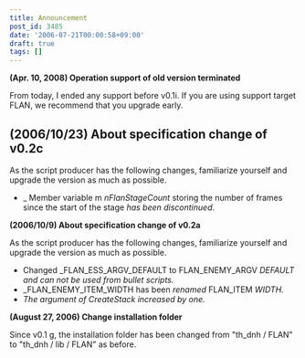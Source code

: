 ```yaml
---
title: Announcement
post_id: 3485
date: '2006-07-21T00:00:58+09:00'
draft: true
tags: []
---
```


**(Apr. 10, 2008) Operation support of old version terminated**

From today, I ended any support before v0.1i. If you are using support target FLAN, we recommend that you upgrade early.

## (2006/10/23) About specification change of v0.2c

As the script producer has the following changes, familiarize yourself and upgrade the version as much as possible.

*   _ Member variable m _nFlanStageCount_ storing the number of frames since the start of the stage _has been discontinued._

**(2006/10/9) About specification change of v0.2a**

As the script producer has the following changes, familiarize yourself and upgrade the version as much as possible.

*   Changed \_FLAN\_ESS\_ARGV\_DEFAULT to FLAN\_ENEMY\_ARGV _DEFAULT and can not be used from bullet scripts._
*   \_FLAN\_ENEMY\_ITEM\_WIDTH has been _renamed_ FLAN_ITEM _WIDTH._
*   _The argument of CreateStack increased by one._

**(August 27, 2006) Change installation folder**

Since v0.1 g, the installation folder has been changed from "th\_dnh / FLAN" to "th\_dnh / lib / FLAN" as before.
